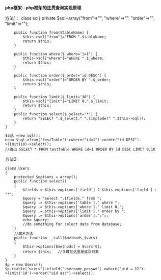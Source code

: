 **php框架--php框架的连贯查询实现原理**

方法1：
    class sql{
    	private $sql=array("from"=>"",
    			"where"=>"",
    			"order"=>"",
    			"limit"=>"");
   
    	public function from($tableName) {
    		$this->sql["from"]="FROM ".$tableName;
    		return $this;
    	}
     
    	public function where($_where='1=1') {
    		$this->sql["where"]="WHERE ".$_where;
    		return $this;
    	}
     
    	public function order($_order='id DESC') {
    		$this->sql["order"]="ORDER BY ".$_order;
    		return $this;
    	}
     
    	public function limit($_limit='30') {
    		$this->sql["limit"]="LIMIT 0,".$_limit;
    		return $this;
    	}
    	public function select($_select='*') {
    		return "SELECT ".$_select." ".(implode(" ",$this->sql));
    	}
    }
     
    $sql =new sql();
    echo $sql->from("testTable")->where("id=1")->order("id DESC")->limit(10)->select();
    //输出 SELECT * FROM testTable WHERE id=1 ORDER BY id DESC LIMIT 0,10

方法2:
 
    class Users  
    {  
	    protected $options = array();
	    public function select()  
	    {  
		    $fields = $this->options['field'] ? $this->options['field'] : "*";  
		    $query = "select ".$fields." from ";  
		    $query .= $this->options['table']." where ";  
		    $query .= $this->options['where']." limit 0,";  
		    $query .= $this->options['limit']." order by ";  
		    $query .= $this->options['order'].";";;  
		    echo $query;  
		    //do something for select data from database;  
	    }
		//魔术方法  
	    public function __call($methods,$vars)  
	    {  
		    $this->options[$methods] = $vars[0];  
		    return $this;   //关键在这里是返回对象  
    	}  
    }  
    $p = new Users();
    $p->table('users')->field('username,passwd')->where("uid = 12")->limit('10')->order("uid asc")->select();